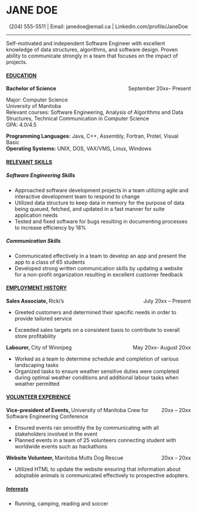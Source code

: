 # JANE DOE  
<div align="center">(204) 555-5511 | Email: janedoe@email.ca | Linkedin.com/profile/JaneDoe</div>

___
Self-motivated and independent Software Engineer with excellent knowledge of data structures, algorithms, and software design. Proven ability to communicate strongly in a team that focuses on the impact of projects.

#### <ins>EDUCATION</ins> 

<div style="float:right"> September 20xx– Present </div> <div align = "left"> <strong>Bachelor of Science </strong></div>

Major: Computer Science<br>
University of Manitoba<br>
Relevant courses: Software Engineering, Analysis of Algorithms and Data Structures, Technical Communication in Computer Science<br>
GPA: 4.0/4.5 

**Programming Languages:**  Java, C++,  Assembly, Fortran, Protel, Visual Basic<br> 
**Operating Systems:**    UNIX, DOS, VAX/VMS, Linux, Windows 

#### <ins>RELEVANT SKILLS </ins>
##### Software Engineering Skills 
*  Approached software development projects in a team utilizing agile and interactive development team to 
respond to change  
*  Utilized data structure to keep data in memory for the purpose of data being queued, fetched, and updated 
in a fast manner for suite application needs  
*  Tested and fixed software for bugs resulting in documenting processes to increase efficiency by 18%  

##### Communication Skills  
*  Communicated effectively in a team to develop an app and present the app to a class of 65 students    
*  Developed strong written communication skills by updating a website for a non-profit organization resulting in excellent customer feedback 

#### <ins>EMPLOYMENT HISTORY</ins> 

<div style="float:right">July 20xx – Present</div> <div align = "left"> <strong>Sales Associate, </strong>Ricki’s</div>   

*  Greeted customers and determined their specific needs in order to provide tailored service 

*  Exceeded sales targets on a consistent basis to contribute to overall store profitability 
<div style="float:right">May 20xx- August 20xx</div> <div align = "left"> <strong>Labourer, </strong>City of Winnipeg</div>  

*  Worked as a team to determine schedule and completion of various landscaping tasks 
*  Organized tasks to ensure weather sensitive duties were completed during optimal weather conditions and additional labour tasks when weather permitted 

#### <ins>VOLUNTEER EXPERIENCE</ins>  
<div style="float:right">20xx – 20xx</div> <div align = "left"> <strong>Vice-president of Events, </strong>University of Manitoba Crew for Software Engineering Conference</div>  

*  Ensured events ran smoothly the by communicating with all stakeholders involved in the event  
*  Planned events in a team of 25 volunteers connecting student with worldwide events such as hackathons 
<div style="float:right">20xx – 20xx</div> <div align = "left"> <strong>Website Volunteer, </strong>Manitoba Mutts Dog Rescue</div> 

*  Utilized HTML to update the website ensuring that information about adoptable animals is communicated 
effectively to prospective adopters.  

##### <ins>Interests</ins>
*  Running, camping, reading and soccer 
